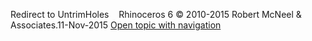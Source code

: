 ---
---

Redirect to UntrimHoles&#160;
&#160;
Rhinoceros 6 © 2010-2015 Robert McNeel &amp; Associates.11-Nov-2015
 [Open topic with navigation](untrimholes.html) 

